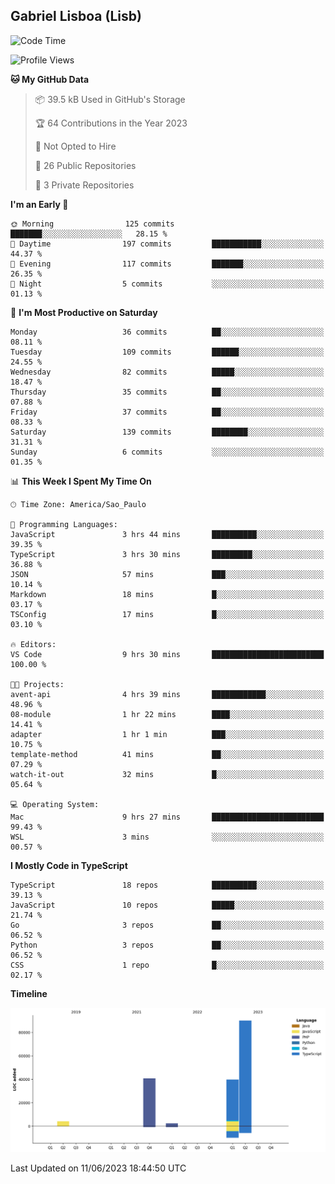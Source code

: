 ## Gabriel Lisboa (Lisb)

<!--START_SECTION:waka-->
![Code Time](http://img.shields.io/badge/Code%20Time-9%20hrs%2030%20mins-blue)

![Profile Views](http://img.shields.io/badge/Profile%20Views-3-blue)

**🐱 My GitHub Data** 

> 📦 39.5 kB Used in GitHub's Storage 
 > 
> 🏆 64 Contributions in the Year 2023
 > 
> 🚫 Not Opted to Hire
 > 
> 📜 26 Public Repositories 
 > 
> 🔑 3 Private Repositories 
 > 
**I'm an Early 🐤** 

```text
🌞 Morning                125 commits         ███████░░░░░░░░░░░░░░░░░░   28.15 % 
🌆 Daytime                197 commits         ███████████░░░░░░░░░░░░░░   44.37 % 
🌃 Evening                117 commits         ███████░░░░░░░░░░░░░░░░░░   26.35 % 
🌙 Night                  5 commits           ░░░░░░░░░░░░░░░░░░░░░░░░░   01.13 % 
```
📅 **I'm Most Productive on Saturday** 

```text
Monday                   36 commits          ██░░░░░░░░░░░░░░░░░░░░░░░   08.11 % 
Tuesday                  109 commits         ██████░░░░░░░░░░░░░░░░░░░   24.55 % 
Wednesday                82 commits          █████░░░░░░░░░░░░░░░░░░░░   18.47 % 
Thursday                 35 commits          ██░░░░░░░░░░░░░░░░░░░░░░░   07.88 % 
Friday                   37 commits          ██░░░░░░░░░░░░░░░░░░░░░░░   08.33 % 
Saturday                 139 commits         ████████░░░░░░░░░░░░░░░░░   31.31 % 
Sunday                   6 commits           ░░░░░░░░░░░░░░░░░░░░░░░░░   01.35 % 
```


📊 **This Week I Spent My Time On** 

```text
🕑︎ Time Zone: America/Sao_Paulo

💬 Programming Languages: 
JavaScript               3 hrs 44 mins       ██████████░░░░░░░░░░░░░░░   39.35 % 
TypeScript               3 hrs 30 mins       █████████░░░░░░░░░░░░░░░░   36.88 % 
JSON                     57 mins             ███░░░░░░░░░░░░░░░░░░░░░░   10.14 % 
Markdown                 18 mins             █░░░░░░░░░░░░░░░░░░░░░░░░   03.17 % 
TSConfig                 17 mins             █░░░░░░░░░░░░░░░░░░░░░░░░   03.10 % 

🔥 Editors: 
VS Code                  9 hrs 30 mins       █████████████████████████   100.00 % 

🐱‍💻 Projects: 
avent-api                4 hrs 39 mins       ████████████░░░░░░░░░░░░░   48.96 % 
08-module                1 hr 22 mins        ████░░░░░░░░░░░░░░░░░░░░░   14.41 % 
adapter                  1 hr 1 min          ███░░░░░░░░░░░░░░░░░░░░░░   10.75 % 
template-method          41 mins             ██░░░░░░░░░░░░░░░░░░░░░░░   07.29 % 
watch-it-out             32 mins             █░░░░░░░░░░░░░░░░░░░░░░░░   05.64 % 

💻 Operating System: 
Mac                      9 hrs 27 mins       █████████████████████████   99.43 % 
WSL                      3 mins              ░░░░░░░░░░░░░░░░░░░░░░░░░   00.57 % 
```

**I Mostly Code in TypeScript** 

```text
TypeScript               18 repos            ██████████░░░░░░░░░░░░░░░   39.13 % 
JavaScript               10 repos            █████░░░░░░░░░░░░░░░░░░░░   21.74 % 
Go                       3 repos             ██░░░░░░░░░░░░░░░░░░░░░░░   06.52 % 
Python                   3 repos             ██░░░░░░░░░░░░░░░░░░░░░░░   06.52 % 
CSS                      1 repo              █░░░░░░░░░░░░░░░░░░░░░░░░   02.17 % 
```



**Timeline**

![Lines of Code chart](https://raw.githubusercontent.com/tenlisboa/tenlisboa/main/assets/bar_graph.png)


 Last Updated on 11/06/2023 18:44:50 UTC
<!--END_SECTION:waka-->
